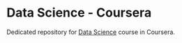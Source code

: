 # Data Science - Coursera

Dedicated repository for [Data Science](https://www.coursera.org/specializations/jhu-data-science) course in Coursera.
